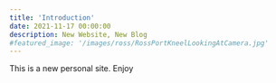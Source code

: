 ```yaml
---
title: 'Introduction'
date: 2021-11-17 00:00:00
description: New Website, New Blog
#featured_image: '/images/ross/RossPortKneelLookingAtCamera.jpg'
---
```


This is a new personal site.  Enjoy